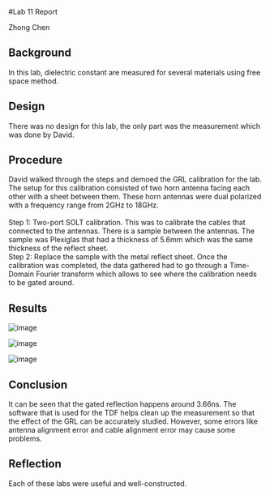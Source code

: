 

#Lab 11 Report

Zhong Chen

## Background

In this lab, dielectric constant are measured for several materials using free space method.<br>

## Design

There was no design for this lab, the only part was the measurement which was done by David.

## Procedure

David walked through the steps and demoed the GRL calibration for the lab. The setup for this calibration consisted of two horn antenna facing each other with a sheet between them. These horn antennas were dual polarized with a frequency range from 2GHz to 18GHz. <br><br>
Step 1: Two-port SOLT calibration. This was to calibrate the cables that connected to the antennas. There is a sample between the antennas. The sample was Plexiglas that had a thickness of 5.6mm which was the same thickness of the reflect sheet. <br>
Step 2: Replace the sample with the metal reflect sheet. Once the calibration was completed, the data gathered had to go through a Time-Domain Fourier transform which allows to see where the calibration needs to be gated around.

## Results

![image](https://github.com/CourseReps/ECEN452-Spring2016/blob/master/Students/ZhongChen/Lab11/S11.png) <br>

![image](https://github.com/CourseReps/ECEN452-Spring2016/blob/master/Students/ZhongChen/Lab11/S21.png) <br>

![image](https://github.com/CourseReps/ECEN452-Spring2016/blob/master/Students/ZhongChen/Lab11/Dielectric.png) <br>


## Conclusion
It can be seen that the gated reflection happens around 3.66ns. The software that is used for the TDF helps clean up the measurement so that the effect of the GRL can be accurately studied. However, some errors like antenna alignment error and cable alignment error may cause some problems.

## Reflection

Each of these labs were useful and well-constructed.
